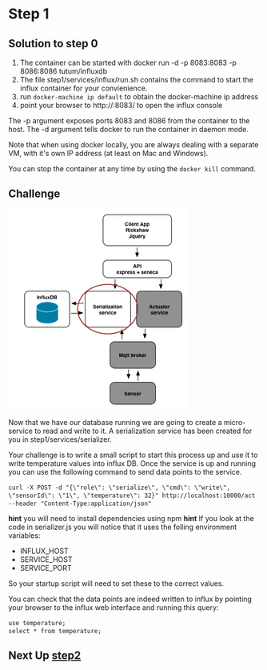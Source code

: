 # Step 1

## Solution to step 0

1. The container can be started with docker run -d -p 8083:8083 -p 8086:8086 tutum/influxdb
2. The file step1/services/influx/run.sh contains the command to start the influx container for your convienience.
3. run `docker-machine ip default` to obtain the docker-machine ip address
4. point your browser to http://<docker machine ip>:8083/ to open the influx console

The -p argument exposes ports 8083 and 8086 from the container to the host. The -d argument tells docker to run the container in daemon mode.

Note that when using docker locally, you are always dealing with a separate VM, with it's own IP address (at least on Mac and Windows).

You can stop the container at any time by using the `docker kill` command.

## Challenge
![image](../docs/step1.png)

Now that we have our database running we are going to create a micro-service to read and write to it. A serialization service has been created for you in step1/services/serializer.

Your challenge is to write a small script to start this process up and use it to write temperature values into influx DB. Once the service is up and running you can use the following command to send data points to the service.

```
curl -X POST -d "{\"role\": \"serialize\", \"cmd\": \"write\", \"sensorId\": \"1\", \"temperature\": 32}" http://localhost:10000/act  --header "Content-Type:application/json"
```
__hint__ you will need to install dependencies using npm
__hint__ If you look at the code in serializer.js you will notice that it uses the folling environment variables:

* INFLUX_HOST
* SERVICE_HOST
* SERVICE_PORT

So your startup script will need to set these to the correct values.

You can check that the data points are indeed written to influx by pointing your browser to the influx web interface and running this query:

```
use temperature;
select * from temperature;
```

## Next Up [step2](../step2/README.md)
